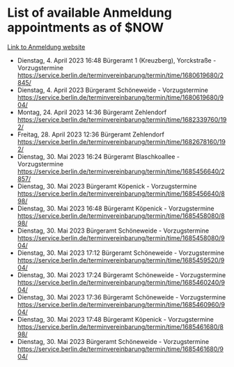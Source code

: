 # List of available Anmeldung appointments as of $NOW
[Link to Anmeldung website](https://service.berlin.de/terminvereinbarung/termin/tag.php?termin=1&anliegen[]=120686&dienstleisterlist=122210,122217,327316,122219,327312,122227,327314,122231,327346,122243,327348,122254,122252,329742,122260,329745,122262,329748,122271,327278,122273,327274,122277,327276,330436,122280,327294,122282,327290,122284,327292,122291,327270,122285,327266,122286,327264,122296,327268,150230,329760,122297,327286,122294,327284,122312,329763,122314,329775,122304,327330,122311,327334,122309,327332,317869,122281,327352,122279,329772,122283,122276,327324,122274,327326,122267,329766,122246,327318,122251,327320,122257,327322,122208,327298,122226,327300&herkunft=http%3A%2F%2Fservice.berlin.de%2Fdienstleistung%2F120686%2F)
- Dienstag, 4. April 2023 16:48 Bürgeramt 1 (Kreuzberg), Yorckstraße - Vorzugstermine https://service.berlin.de/terminvereinbarung/termin/time/1680619680/2845/
- Dienstag, 4. April 2023  Bürgeramt Schöneweide - Vorzugstermine https://service.berlin.de/terminvereinbarung/termin/time/1680619680/904/
- Montag, 24. April 2023 14:36 Bürgeramt Zehlendorf https://service.berlin.de/terminvereinbarung/termin/time/1682339760/192/
- Freitag, 28. April 2023 12:36 Bürgeramt Zehlendorf https://service.berlin.de/terminvereinbarung/termin/time/1682678160/192/
- Dienstag, 30. Mai 2023 16:24 Bürgeramt Blaschkoallee - Vorzugstermine https://service.berlin.de/terminvereinbarung/termin/time/1685456640/2857/
- Dienstag, 30. Mai 2023  Bürgeramt Köpenick - Vorzugstermine https://service.berlin.de/terminvereinbarung/termin/time/1685456640/898/
- Dienstag, 30. Mai 2023 16:48 Bürgeramt Köpenick - Vorzugstermine https://service.berlin.de/terminvereinbarung/termin/time/1685458080/898/
- Dienstag, 30. Mai 2023  Bürgeramt Schöneweide - Vorzugstermine https://service.berlin.de/terminvereinbarung/termin/time/1685458080/904/
- Dienstag, 30. Mai 2023 17:12 Bürgeramt Schöneweide - Vorzugstermine https://service.berlin.de/terminvereinbarung/termin/time/1685459520/904/
- Dienstag, 30. Mai 2023 17:24 Bürgeramt Schöneweide - Vorzugstermine https://service.berlin.de/terminvereinbarung/termin/time/1685460240/904/
- Dienstag, 30. Mai 2023 17:36 Bürgeramt Schöneweide - Vorzugstermine https://service.berlin.de/terminvereinbarung/termin/time/1685460960/904/
- Dienstag, 30. Mai 2023 17:48 Bürgeramt Köpenick - Vorzugstermine https://service.berlin.de/terminvereinbarung/termin/time/1685461680/898/
- Dienstag, 30. Mai 2023  Bürgeramt Schöneweide - Vorzugstermine https://service.berlin.de/terminvereinbarung/termin/time/1685461680/904/
